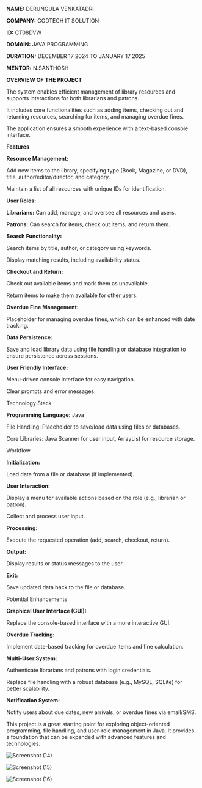 **NAME:** DERUNGULA VENKATADRI

**COMPANY:** CODTECH IT SOLUTION

**ID:** CT08DVW

**DOMAIN:** JAVA PROGRAMMING

**DURATION:** DECEMBER 17 2024 TO JANUARY 17 2025

**MENTOR:** N.SANTHOSH



 **OVERVIEW OF THE PROJECT**
 
 The system enables efficient management of library resources and supports interactions for both librarians and patrons.
 
 It includes core functionalities such as adding items, checking out and returning resources, searching for items, and managing overdue fines.
 
 The application ensures a smooth experience with a text-based console interface.

**Features**

**Resource Management:**

Add new items to the library, specifying type (Book, Magazine, or DVD), title, author/editor/director, and category.

Maintain a list of all resources with unique IDs for identification.

**User Roles:**

**Librarians:** Can add, manage, and oversee all resources and users.

**Patrons:** Can search for items, check out items, and return them.

**Search Functionality:**

Search items by title, author, or category using keywords.

Display matching results, including availability status.

**Checkout and Return:**

Check out available items and mark them as unavailable.

Return items to make them available for other users.

**Overdue Fine Management:**

Placeholder for managing overdue fines, which can be enhanced with date tracking.

**Data Persistence:**

Save and load library data using file handling or database integration to ensure persistence across sessions.

**User Friendly Interface:**

Menu-driven console interface for easy navigation.

Clear prompts and error messages.

Technology Stack

**Programming Language:** Java

File Handling: Placeholder to save/load data using files or databases.

Core Libraries: Java Scanner for user input, ArrayList for resource storage.

Workflow

**Initialization:**

Load data from a file or database (if implemented).

**User Interaction:**

Display a menu for available actions based on the role (e.g., librarian or patron).

Collect and process user input.

**Processing:**

Execute the requested operation (add, search, checkout, return).

**Output:**

Display results or status messages to the user.

**Exit:**

Save updated data back to the file or database.

Potential Enhancements

**Graphical User Interface (GUI):**

Replace the console-based interface with a more interactive GUI.

**Overdue Tracking:**

Implement date-based tracking for overdue items and fine calculation.

**Multi-User System:**

Authenticate librarians and patrons with login credentials.

Replace file handling with a robust database (e.g., MySQL, SQLite) for better scalability.

**Notification System:**

Notify users about due dates, new arrivals, or overdue fines via email/SMS.

This project is a great starting point for exploring object-oriented programming, file handling, and user-role management in Java. It provides a foundation that can be expanded with advanced features and technologies.

![Screenshot (14)](https://github.com/user-attachments/assets/b206cd9c-4b1c-4a8e-8882-cfddf8ad6f08)

![Screenshot (15)](https://github.com/user-attachments/assets/9d9a0c3b-18c1-40fe-8798-9944b4e6600e)

![Screenshot (16)](https://github.com/user-attachments/assets/d2d177d3-d3db-48b4-86e7-f3f3dfb8a3fb)

